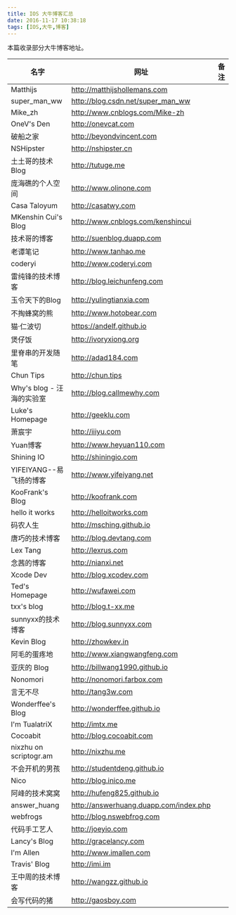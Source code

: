 ```yaml
---
title: IOS 大牛博客汇总
date: 2016-11-17 10:38:18
tags: [IOS,大牛,博客]
---
```


本篇收录部分大牛博客地址。

|    名字         |  网址       |    备注            |
|-------------|----------------|-------------------|
|Matthijs | http://matthijshollemans.com |  |
|super_man_ww | http://blog.csdn.net/super_man_ww |  |
|Mike_zh | http://www.cnblogs.com/Mike-zh |  |
|OneV's Den | http://onevcat.com |  |
|破船之家 | http://beyondvincent.com |  |
|NSHipster | http://nshipster.cn |  |
|土土哥的技术Blog | http://tutuge.me |  |
|庞海礁的个人空间 | http://www.olinone.com |  |
|Casa Taloyum | http://casatwy.com |  |
|MKenshin Cui's Blog | http://www.cnblogs.com/kenshincui |  |
|技术哥的博客 | http://suenblog.duapp.com |  |
|老谭笔记 | http://www.tanhao.me |  |
|coderyi | http://www.coderyi.com |  |
|雷纯锋的技术博客 | http://blog.leichunfeng.com |  |
|玉令天下的Blog | http://yulingtianxia.com |  |
|不掏蜂窝的熊 | http://www.hotobear.com |  |
|猫·仁波切 | https://andelf.github.io |  |
|煲仔饭 | http://ivoryxiong.org |  |
|里脊串的开发随笔 | http://adad184.com |  |
|Chun Tips | http://chun.tips |  |
|Why's blog - 汪海的实验室 | http://blog.callmewhy.com |  |
|Luke's Homepage | http://geeklu.com |  |
|萧宸宇 | http://iiiyu.com|  |
|Yuan博客 | http://www.heyuan110.com |  |
|Shining IO | http://shiningio.com |  |
|YIFEIYANG--易飞扬的博客 | http://www.yifeiyang.net |  |
|KooFrank's Blog | http://koofrank.com |  |
|hello it works | http://helloitworks.com |  |
|码农人生 | http://msching.github.io |  |
|唐巧的技术博客 | http://blog.devtang.com |  |
|Lex Tang | http://lexrus.com |  |
|念茜的博客 | http://nianxi.net |  |
|Xcode Dev | http://blog.xcodev.com |  |
|Ted's Homepage |http://wufawei.com |  |
|txx's blog	  | http://blog.t-xx.me |  |
|sunnyxx的技术博客 | http://blog.sunnyxx.com |  |
|Kevin Blog | http://zhowkev.in |  |
|阿毛的蛋疼地 | http://www.xiangwangfeng.com |  |
|亚庆的 Blog | http://billwang1990.github.io |  |
|Nonomori	 | http://nonomori.farbox.com |  |
|言无不尽 | http://tang3w.com |  |
|Wonderffee's Blog | http://wonderffee.github.io |  |
|I'm TualatriX | http://imtx.me |  |
|Cocoabit | http://blog.cocoabit.com |  |
|nixzhu on scriptogr.am | http://nixzhu.me |  |
|不会开机的男孩 | http://studentdeng.github.io |  |
|Nico | http://blog.inico.me |  |
|阿峰的技术窝窝 | http://hufeng825.github.io |  |
|answer_huang	 | http://answerhuang.duapp.com/index.php |  |
|webfrogs | http://blog.nswebfrog.com |  |
|代码手工艺人 | http://joeyio.com |  |
|Lancy's Blog | http://gracelancy.com |  |
|I'm Allen | http://www.imallen.com |  |
|Travis' Blog | http://imi.im |  |
|王中周的技术博客 | http://wangzz.github.io |  |
|会写代码的猪 | http://gaosboy.com |  |
